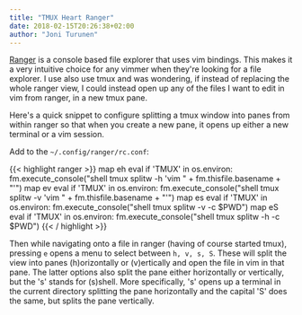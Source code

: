 ```yaml
---
title: "TMUX Heart Ranger"
date: 2018-02-15T20:26:38+02:00
author: "Joni Turunen"
---
```


[Ranger](https://github.com/ranger/ranger) is a console based file
explorer that uses vim bindings. This makes it a very intuitive choice
for any vimmer when they're looking for a file explorer. I use also use
tmux and was wondering, if instead of replacing the whole ranger view,
I could instead open up any of the files I want to edit in vim from
ranger, in a new tmux pane.

Here's a quick snippet to configure splitting a tmux window into panes from
within ranger so that when you create a new pane, it opens up either a new terminal or a vim
session.

Add to the ``~/.config/ranger/rc.conf``:

{{< highlight ranger >}}
map eh eval if 'TMUX' in os.environ: fm.execute_console("shell tmux splitw -h 'vim " + fm.thisfile.basename + "'")
map ev eval if 'TMUX' in os.environ: fm.execute_console("shell tmux splitw -v 'vim " + fm.thisfile.basename + "'")
map es eval if 'TMUX' in os.environ: fm.execute_console("shell tmux splitw -v -c $PWD")
map eS eval if 'TMUX' in os.environ: fm.execute_console("shell tmux splitw -h -c $PWD")
{{< / highlight >}}

Then while navigating onto a file in ranger (having of course started tmux),
pressing ``e`` opens a menu to select between ``h, v, s, S``. These will split
the view into panes (h)orizontally or (v)ertically and open the file in vim in
that pane. The latter options also split the pane either horizontally or
vertically, but the 's' stands for (s)shell. More specifically, 's' opens up a terminal in the
current directory splitting the pane horizontally and the capital 'S' does the
same, but splits the pane vertically.

